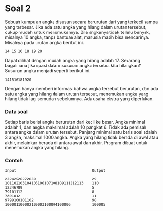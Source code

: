 # Soal 2

Sebuah kumpulan angka disusun secara berurutan dari yang terkecil sampa yang terbesar. Jika ada satu angka yang hilang dalam urutan tersebut, cukup mudah untuk menemukannya. Bila angkanya tidak terlalu banyak, misalnya 10 angka, tanpa bantuan alat, manusia masih bisa mencarinya. Misalnya pada urutan angka berikut ini.

`14 15 16 18 19 20`

Dapat dilihat dengan mudah angka yang hilang adalah 17. Sekarang bagaimana jika spasi dalam susunan angka tersebut kita hilangkan? Susunan angka menjadi seperti berikut ini.

`141516181920`

Dengan hanya memberi informasi bahwa angka tersebut berurutan, dan ada satu angka yang hilang dalam urutan tersebut, menemukan angka yang hilang tidak lagi semudah sebelumnya. Ada usaha ekstra yang diperlukan.

### Data soal

Setiap baris berisi angka berurutan dari kecil ke besar. Angka minimal adalah 1, dan angka maksimal adalah 10 pangkat 6. Tidak ada pemisah antara angka dalam urutan tersebut. Panjang minimal satu baris soal adalah 3 angka, maksimal 1000 angka. Angka yang hilang tidak berada di awal atau akhir, melainkan berada di antara awal dan akhir. Program dibuat untuk menemukan angka yang hilang.

### Contoh

```
Input                                   Output

23242526272830                          29
101102103104105106107108109111112113    110
12346789                                5
79101112                                8
7891012                                 11
9799100101102                           98                              
100001100002100003100004100006          100005
```